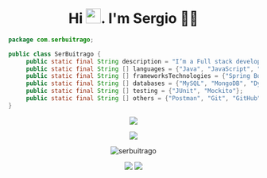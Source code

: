 <h1 align='center'>
  Hi <img src="https://user-images.githubusercontent.com/1303154/88677602-1635ba80-d120-11ea-84d8-d263ba5fc3c0.gif" width="30">. I'm Sergio 👨‍💻
</h1>

```java
package com.serbuitrago;

public class SerBuitrago {
     public static final String description = "I’m a Full stack developer. I am passionate about Web Dev & I enjoy learning new things.";
     public static final String [] languages = {"Java", "JavaScript", "PHP"};
     public static final String [] frameworksTechnologies = {"Spring Boot", "Spring Cloud" "Webflux", "JSF", "Laravel", "React", "NodeJS", "TypeScript"};
     public static final String [] databases = {"MySQL", "MongoDB", "DynamoDB"};
     public static final String [] testing = {"JUnit", "Mockito"};
     public static final String [] others = {"Postman", "Git", "GitHub"};   
}
```
<p align='center'>
   <a href="#"><img src="https://github-readme-stats.vercel.app/api?username=serbuitrago&show_icons=true&locale=en&count_private=true&theme=dark"></a>
 </p>
 <p align='center'>
   <a href="https://github.com/serbuitrago"><img src="https://github-readme-stats.vercel.app/api/top-langs/?exclude_repo=notebook&username=serbuitrago&show_icons=true&langs_count=8&theme=dark&layout=compact"></a>
 </p>
 
<p align='center'>
  <img src="https://github-readme-streak-stats.herokuapp.com/?user=serbuitrago&theme=dark" title="serbuitrago" />
</p>

<p align='center'>
  <a href="#"><img src="https://badges.pufler.dev/visits/serbuitrago/notebook"></a>
  <a href="#"><img src="https://badges.pufler.dev/years/serbuitrago"></a>
</p>
